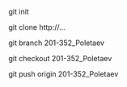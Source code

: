 git init

git clone http://...

git branch 201-352_Poletaev

git checkout 201-352_Poletaev

git push origin 201-352_Poletaev

